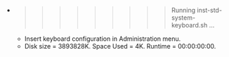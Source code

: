 * >>>>>>>>> Running inst-std-system-keyboard.sh ...
  * Insert keyboard configuration in Administration menu.
  * Disk size = 3893828K. Space Used = 4K. Runtime = 00:00:00:00.
